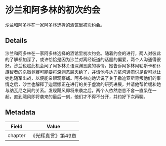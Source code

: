 # 沙兰和阿多林的初次约会
沙兰和阿多林在一家阿多林选择的酒馆里初次约会。

## Details
沙兰和阿多林在一家阿多林选择的酒馆里初次约会。随着约会的进行，两人对彼此的了解都加深了，或许恰恰是因为沙兰对离经叛道的话题的偏爱，两个人沟通得很好。沙兰也趁此机会问了阿多林关语深渊恶魔的事情。她告诉阿多林阿勒斯卡和仆族智者的杀戮竞赛可能要将深渊恶魔灭绝了，并请他与达力拿沟通商讨是否可以让她也随军出战，以便能亲眼观察蛹。阿多林向她诉说了关于撒迪亚斯背叛他们的事情之后，沙兰也解释了迦熙娜正在进行的关于虚渡的研究进展，并请他帮忙缓和她与纳瓦尼之间的关系。发现飓风即将来袭之后，两个人依然恋恋不舍一直呆在一起，直到飓风即将袭来的最后一刻，他们才不得不分开，并约好下次再聊。

## Metadata
| Field | Value |
| ----- | ----- |
| chapter | 《光辉真言》第49章 |
